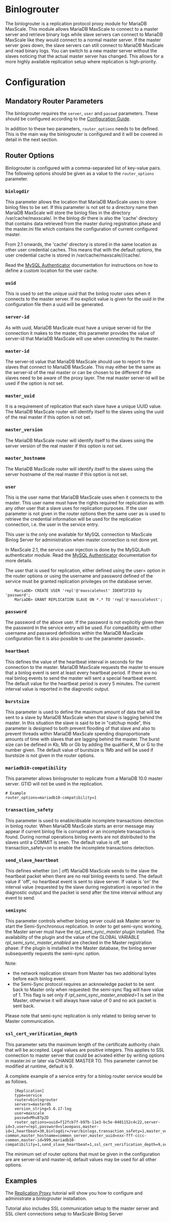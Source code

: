 # Binlogrouter

The binlogrouter is a replication protocol proxy module for MariaDB MaxScale. This module allows MariaDB MaxScale to connect to a master server and retrieve binary logs while slave servers can connect to MariaDB MaxScale like they would connect to a normal master server. If the master server goes down, the slave servers can still connect to MariaDB MaxScale and read binary logs. You can switch to a new master server without the slaves noticing that the actual master server has changed. This allows for a more highly available replication setup where replication is high-priority.

# Configuration

## Mandatory Router Parameters

The binlogrouter requires the `server`, `user` and `passwd` parameters. These should be configured according to the [Configuration Guide](../Getting-Started/Configuration-Guide.md#service).

In addition to these two parameters, `router_options` needs to be defined. This is the main way the binlogrouter is configured and it will be covered in detail in the next section.

## Router Options

Binlogrouter is configured with a comma-separated list of key-value pairs. The following options should be given as a value to the `router_options` parameter.

### `binlogdir`

This parameter allows the location that MariaDB MaxScale uses to store binlog
files to be set. If this parameter is not set to a directory name then MariaDB
MaxScale will store the binlog files in the directory
/var/cache/maxscale/<Service Name>.  In the binlog dir there is also the 'cache'
directory that contains data retrieved from the master during registration phase
and the master.ini file which contains the configuration of current configured
master.

From 2.1 onwards, the 'cache' directory is stored in the same location as other
user credential caches. This means that with the default options, the user
credential cache is stored in /var/cache/maxscale/<Service Name>/<Listener Name>/cache/.

Read the [MySQL Authenticator](../Authenticators/MySQL-Authenticator.md)
documentation for instructions on how to define a custom location for the user
cache.

### `uuid`

This is used to set the unique uuid that the binlog router uses when it connects to the master server.
If no explicit value is given for the uuid in the configuration file then a uuid will be generated.

### `server-id`

As with uuid, MariaDB MaxScale must have a unique server-id for the connection it makes to the master, this parameter provides the value of server-id that MariaDB MaxScale will use when connecting to the master.

### `master-id`

The server-id value that MariaDB MaxScale should use to report to the slaves that connect to MariaDB MaxScale.
This may either be the same as the server-id of the real master or can be chosen to be different if the slaves need to be aware of the proxy layer.
The real master server-id will be used if the option is not set.

### `master_uuid`

It is a requirement of replication that each slave have a unique UUID value. The MariaDB MaxScale router will identify itself to the slaves using the uuid of the real master if this option is not set.

### `master_version`

The MariaDB MaxScale router will identify itself to the slaves using the server version of the real master if this option is not set.

### `master_hostname`

The MariaDB MaxScale router will identify itself to the slaves using the server hostname of the real master if this option is not set.

### `user`

This is the user name that MariaDB MaxScale uses when it connects to the master. This user name must have the rights required for replication as with any other user that a slave uses for replication purposes. If the user parameter is not given in the router options then the same user as is used to retrieve the credential information will be used for the replication connection, i.e. the user in the service entry.

This user is the only one available for MySQL connection to MaxScale Binlog Server for administration when master connection is not done yet.

In MaxScale 2.1, the service user injection is done by the MySQLAuth
authenticator module. Read the [MySQL Authenticator](../Authenticators/MySQL-Authenticator.md)
documentation for more details.

The user that is used for replication, either defined using the user= option in the router options or using the username and password defined of the service must be granted replication privileges on the database server.

```
    MariaDB> CREATE USER 'repl'@'maxscalehost' IDENTIFIED by 'password';
    MariaDB> GRANT REPLICATION SLAVE ON *.* TO 'repl'@'maxscalehost';
```

### `password`

The password of the above user. If the password is not explicitly given then the password in the service entry will be used. For compatibility with other username and password definitions within the MariaDB MaxScale configuration file it is also possible to use the parameter passwd=.

### `heartbeat`

This defines the value of the heartbeat interval in seconds for the connection to the master. MariaDB MaxScale requests the master to ensure that a binlog event is sent at least every heartbeat period. If there are no real binlog events to send the master will sent a special heartbeat event. The default value for the heartbeat period is every 5 minutes. The current interval value is reported in the diagnostic output.

### `burstsize`

This parameter is used to define the maximum amount of data that will be sent to a slave by MariaDB MaxScale when that slave is lagging behind the master. In this situation the slave is said to be in "catchup mode", this parameter is designed to both prevent flooding of that slave and also to prevent threads within MariaDB MaxScale spending disproportionate amounts of time with slaves that are lagging behind the master. The burst size can be defined in Kb, Mb or Gb by adding the qualifier K, M or G to the number given. The default value of burstsize is 1Mb and will be used if burstsize is not given in the router options.

### `mariadb10-compatibility`

This parameter allows binlogrouter to replicate from a MariaDB 10.0 master server. GTID will not be used in the replication.

```
# Example
router_options=mariadb10-compatibility=1
```

### `transaction_safety`

This parameter is used to enable/disable incomplete transactions detection in binlog router.
When MariaDB MaxScale starts an error message may appear if current binlog file is corrupted or an incomplete transaction is found.
During normal operations binlog events are not distributed to the slaves until a COMMIT is seen.
The default value is off, set transaction_safety=on to enable the incomplete transactions detection.

### `send_slave_heartbeat`

This defines whether (on | off) MariaDB MaxScale sends to the slave the heartbeat packet when there are no real binlog events to send. The default value if 'off', no heartbeat event is sent to slave server. If value is 'on' the interval value (requested by the slave during registration) is reported in the diagnostic output and the packet is send after the time interval without any event to send.

### `semisync`

This parameter controls whether binlog server could ask Master server to start the Semi-Synchronous replication.
In order to get semi-sync working, the Master server must have the *rpl_semi_sync_master* plugin installed.
The availability of the plugin and the value of the GLOBAL VARIABLE *rpl_semi_sync_master_enabled* are checked in the Master registration phase: if the plugin is installed in the Master database, the binlog server subsequently requests the semi-sync option.

Note:
 - the network replication stream from Master has two additional bytes before each binlog event.
 - the Semi-Sync protocol requires an acknowledge packet to be sent back to Master only when requested: the semi-sync flag will have value of 1.
   This flag is set only if *rpl_semi_sync_master_enabled=1* is set in the Master, otherwise it will always have value of 0 and no ack packet is sent back.

Please note that semi-sync replication is only related to binlog server to Master communication.
### `ssl_cert_verification_depth`

This parameter sets the maximum length of the certificate authority chain that will be accepted. Legal values are positive integers. This applies to SSL connection to master server that could be acivated either by writing options in master.ini or later via CHANGE MASTER TO. This parameter cannot be modified at runtime, default is 9.

A complete example of a service entry for a binlog router service would be as follows.
```
    [Replication]
    type=service
    router=binlogrouter
    servers=masterdb
    version_string=5.6.17-log
    user=maxscale
    passwd=Mhu87p2D
    router_options=uuid=f12fcb7f-b97b-11e3-bc5e-0401152c4c22,server-id=3,user=repl,password=slavepass,master-id=1,heartbeat=30,binlogdir=/var/binlogs,transaction_safety=1,master_version=5.6.19-common,master_hostname=common_server,master_uuid=xxx-fff-cccc-common,master-id=999,mariadb10-compatibility=1,send_slave_heartbeat=1,ssl_cert_verification_depth=9,semisync=1
```

The minimum set of router options that must be given in the configuration are are server-id and master-id, default values may be used for all other options.

## Examples

The [Replication Proxy](../Tutorials/Replication-Proxy-Binlog-Router-Tutorial.md) tutorial will show you how to configure and administrate a binlogrouter installation.


Tutorial also includes SSL communication setup to the master server and SSL client connections setup to MaxScale Binlog Server

